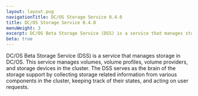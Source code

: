 ```yaml
---
layout: layout.pug
navigationTitle: DC/OS Storage Service 0.4.0
title: DC/OS Storage Service 0.4.0
menuWeight: 3
excerpt: DC/OS Beta Storage Service (DSS) is a service that manages storage in DC/OS.
beta: true
---
```


DC/OS Beta Storage Service (DSS) is a service that manages storage in DC/OS.
This service manages volumes, volume profiles, volume providers, and storage devices in the cluster.
The DSS serves as the brain of the storage support by collecting storage related information from various components in the cluster, keeping track of their states, and acting on user requests.
